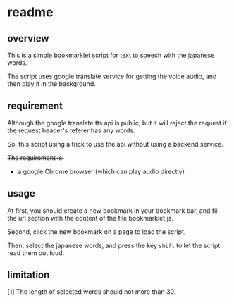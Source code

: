 
# readme

## overview

This is a simple bookmarklet script for text to speech with the japanese words.

The script uses google translate service for getting the voice audio, and then play it in the background.

## requirement

Although the google translate tts api is public, but it will reject the request if the request header's referer has any words.

So, this script using a trick to use the api without using a backend service.

~~The requirement is:~~

* a google Chrome browser (which can play audio directly)

## usage

At first, you should create a new bookmark in your bookmark bar, and fill the url section with the content of the file bookmarklet.js.

Second, click the new bookmark on a page to load the script.

Then, select the japanese words, and press the key `shift` to let the script read them out loud.

## limitation

[1]
The length of selected words should not more than 30.


